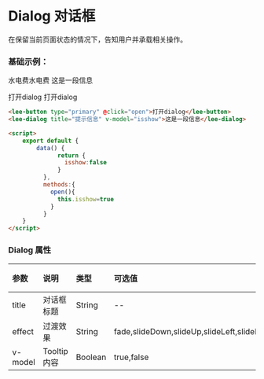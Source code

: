 # Dialog 对话框
在保留当前页面状态的情况下，告知用户并承载相关操作。
### 基础示例：
<lee-dialog title="提示信息" v-model="isshow1" effect="scale">水电费水电费</lee-dialog>
<lee-dialog title="警告信息" v-model="isshow2" effect="slideDown">这是一段信息</lee-dialog>
<div class="leeblock">
    <div class="leesource">
      <lee-button type="primary" @click="open1">打开dialog</lee-button>
      <lee-button type="success" @click="open2">打开dialog</lee-button>
    </div>
<lee-code>
    
```html
<lee-button type="primary" @click="open">打开dialog</lee-button>
<lee-dialog title="提示信息" v-model="isshow">这是一段信息</lee-dialog>
```
```html
<script>
    export default {
        data() {
              return {
                isshow:false
              }
          },
          methods:{
            open(){
              this.isshow=true
            }
          }
    }
</script>
```
</lee-code>
</div>




### Dialog 属性

参数|说明|类型|可选值|默认值
:------|:------|:------|:------|:------
title|对话框标题|String|--|--
effect|过渡效果|String|fade,slideDown,slideUp,slideLeft,slideRight,scale|fade
v-model|Tooltip内容|Boolean|true,false|--

<script>
    export default {
        data() {
              return {
                isshow1:false,
                isshow2:false,
              }
          },
          methods:{
            open1(){
              this.isshow1=true
            },
            open2(){
              this.isshow2=true
            },
          }
    }
</script>
<style scoped>

</style>